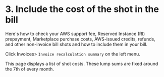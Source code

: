# 3. Include the cost of the shot in the bill

Here's how to check your AWS support fee, Reserved Instance \(RI\) prepayment, Marketplace purchase costs, AWS-issued credits, refunds, and other non-invoice bill shots and how to include them in your bill.

Click Invoices&gt; `Invoice recalculation summary`  on the left menu.

This page displays a list of shot costs. These lump sums are fixed around the 7th of every month.

